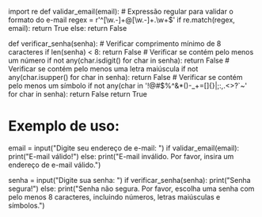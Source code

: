 
import re
def validar_email(email):
    # Expressão regular para validar o formato do e-mail
    regex = r'^[\w\.-]+@[\w\.-]+\.\w+$'
    if re.match(regex, email):
        return True
    else:
        return False

def verificar_senha(senha):
    # Verificar comprimento mínimo de 8 caracteres
    if len(senha) < 8:
        return False
    # Verificar se contém pelo menos um número
    if not any(char.isdigit() for char in senha):
        return False
    # Verificar se contém pelo menos uma letra maiúscula
    if not any(char.isupper() for char in senha):
        return False
    # Verificar se contém pelo menos um símbolo
    if not any(char in '!@#$%^&*()-_+=[]{}|;:,.<>?`~' for char in senha):
        return False
    return True

# Exemplo de uso:
email = input("Digite seu endereço de e-mail: ")
if validar_email(email):
    print("E-mail válido!")
else:
    print("E-mail inválido. Por favor, insira um endereço de e-mail válido.")

senha = input("Digite sua senha: ")
if verificar_senha(senha):
    print("Senha segura!")
else:
    print("Senha não segura. Por favor, escolha uma senha com pelo menos 8 caracteres, incluindo números, letras maiúsculas e símbolos.")